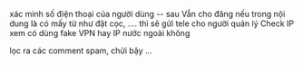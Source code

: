 
xác minh số điện thoại của người dùng -- sau
Vẫn cho đăng nếu trong nội dung là có mấy từ như đặt cọc, .... thì sẽ gửi tele cho người quản lý 
Check IP xem có dùng fake VPN hay IP nước ngoài không 

lọc ra các comment spam, chửi bậy ... 



